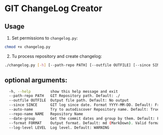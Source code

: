 # GIT ChangeLog Creator

## Usage
1. Set permissions to `changelog.py`:
```bash
chmod +x changelog.py
```
2. Tu process repository and create changelog:  
```bash
./changelog.py [-h] [--path-repo PATH] [--outfile OUTFILE] [--since SINCE] [--auto-name] [--repo-name NAME] [--date-group] [--format FORMAT] [--log-level LEVEL]
```

## optional arguments:
```bash
  -h, --help         show this help message and exit
  --path-repo PATH   GIT Repository path. Default: ./
  --outfile OUTFILE  Output file path. Default: No output
  --since SINCE      GIT log since date. Format YYYY-MM-DD. Default: From begin of time
  --auto-name        Try to autodiscover Repository name. Default: True
  --repo-name NAME   Repository Name
  --date-group       Get the commit dates and group by them. Default: False
  --format FORMAT    Output format. Default: md (MarkDown). Valid formats: md, json
  --log-level LEVEL  Log level. Default: WARNING
```